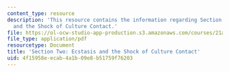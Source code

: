 ```yaml
---
content_type: resource
description: 'This resource contains the information regarding Section Two: Ecstasis
  and the Shock of Culture Contact.'
file: https://ol-ocw-studio-app-production.s3.amazonaws.com/courses/21a-460j-medicine-religion-and-politics-in-africa-and-the-african-diaspora-spring-2005/4f15958eecab4a1b09e8b51759f76203_MIT21A_460JS05_2_15_5_460j.pdf
file_type: application/pdf
resourcetype: Document
title: 'Section Two: Ecstasis and the Shock of Culture Contact'
uid: 4f15958e-ecab-4a1b-09e8-b51759f76203
---
```

